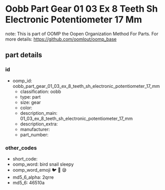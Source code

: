 # Oobb Part Gear 01 03 Ex 8 Teeth Sh Electronic Potentiometer 17 Mm  

note: This is part of OOMP the Oopen Organization Method For Parts. For more details: https://github.com/oomlout/oomp_base

##  part details





### id
* oomp_id: oobb_part_gear_01_03_ex_8_teeth_sh_electronic_potentiometer_17_mm
  * classification: oobb
  * type: part
  * size: gear
  * color: 
  * description_main: 01_03_ex_8_teeth_sh_electronic_potentiometer_17_mm
  * description_extra: 
  * manufacturer: 
  * part_number: 

### other_codes
* short_code: 
* oomp_word: bird snail sleepy
* oomp_word_emoji :bird: :snail: :sleepy:
* md5_6_alpha: 2qrre
* md5_6: 46510a